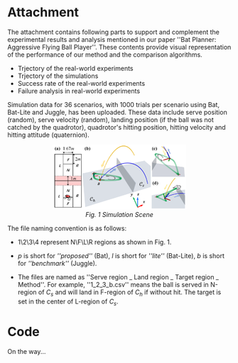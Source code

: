 # Attachment 

The attachment contains following parts to support and complement the experimental results and analysis mentioned in our paper ''Bat Planner: Aggressive Flying Ball Player''. These contents provide visual representation of the performance of our method and the comparison algorithms.

- Trjectory of the real-world experiments
- Trjectory of the simulations
- Success rate of the real-world experiments
- Failure analysis in real-world experiments

Simulation data for 36 scenarios, with 1000 trials per scenario using Bat, Bat-Lite and Juggle, has been uploaded. These data include serve position (random), serve velocity (random), landing position (if the ball was not catched by the quadrotor), quadrotor's hitting position, hitting velocity and hitting attitude (quaternion). 

<p align="center">
  <img src="./figures/simulation.png" alt="Simulation Scene" width="300"/>
  <br>
  <em>Fig. 1 Simulation Scene</em>
</p>

The file naming convention is as follows:

- 1\2\3\4 represent N\F\L\R regions as shown in Fig. 1.

- *p* is short for *''proposed''* (Bat), *l* is short for *''lite''* (Bat-Lite), *b* is short for *''benchmark''* (Juggle).

- The files are named as ''Serve region _ Land region _ Target region _ Method''. For example, ''1_2_3_b.csv'' means the ball is served in N-region of  *$C_s$* and will land in F-region of *$C_h$* if without hit. The target is set in the center of L-region of *$C_s$*.


# Code
On the way...




